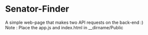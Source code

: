 # Senator-Finder
A simple web-page that makes two API requests on the back-end  :)
<br>
Note : Place the app.js and index.html in __dirname/Public 
